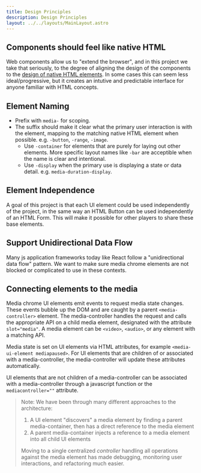```yaml
---
title: Design Principles
description: Design Principles
layout: ../../layouts/MainLayout.astro
---
```


## Components should feel like native HTML

Web components allow us to "extend the browser", and in this project we take that seriously, to the degree of aligning the design of the components to the [design of native HTML elements](https://www.w3.org/TR/design-principles/). In some cases this can seem less ideal/progressive, but it creates an intutive and predictable interface for anyone familiar with HTML concepts.

## Element Naming

- Prefix with `media-` for scoping.
- The suffix should make it clear what the primary user interaction is with the element, mapping to the matching native HTML element when possible. e.g. `-button`, `-range`, `-image`.
  - Use `-container` for elements that are purely for laying out other elements. More specific layout names like `-bar` are acceptible when the name is clear and intentional.
  - Use `-display` when the primary use is displaying a state or data detail. e.g. `media-duration-display`.

## Element Independence

A goal of this project is that each UI element could be used independently of the project, in the same way an HTML Button can be used independently of an HTML Form. This will make it possible for other players to share these base elements.

## Support Unidirectional Data Flow

Many js application frameworks today like React follow a "unidirectional data flow" pattern. We want to make sure media chrome elements are not blocked or complicated to use in these contexts.

## Connecting elements to the media

Media chrome UI elements emit events to request media state changes. These events bubble up the DOM and are caught by a parent `<media-controller>` element. The media-controller handles the request and calls the appropriate API on a child media element, designated with the attribute `slot="media"`. A media element can be `<video>`, `<audio>`, or any element with a matching API.

Media state is set on UI elements via HTML attributes, for example `<media-ui-element mediapaused>`. For UI elements that are children of or associated with a media-controller, the media-controller will update these attributes automatically.

UI elements that are not children of a media-controller can be associated with a media-controller through a javascript function or the `mediacontroller=""` attribute.

> Note: We have been through many different approaches to the architecture:
>
> 1. A UI element "discovers" a media element by finding a parent media-container, then has a direct reference to the media element
> 2. A parent media-container injects a reference to a media element into all child UI elements
>
> Moving to a single centralized _controller_ handling all operations against the media element has made debugging, monitoring user interactions, and refactoring much easier.
